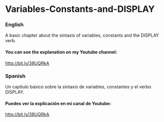 # Variables-Constants-and-DISPLAY

### English
A basic chapter about the sintaxis of variables, constants and the DISPLAY verb.

#### You can see the explanation on my Youtube channel:
http://bit.ly/38UQRkA

### Spanish
Un capítulo básico sobre la sintaxis de variables, constantes y el verbo DISPLAY.

#### Puedes ver la explicación en mi canal de Youtube:
http://bit.ly/38UQRkA
